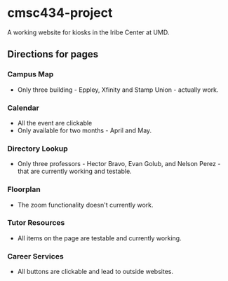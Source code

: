 # cmsc434-project
A working website for kiosks in the Iribe Center at UMD.

## Directions for pages

### Campus Map
 - Only three building - Eppley, Xfinity and Stamp Union - actually work.

### Calendar
 - All the event are clickable
 - Only available for two months - April and May.

### Directory Lookup
 - Only three professors - Hector Bravo, Evan Golub, and Nelson Perez - that are currently working and testable.

### Floorplan 
 - The zoom functionality doesn't currently work.

### Tutor Resources
 - All items on the page are testable and currently working.

### Career Services
 - All buttons are clickable and lead to outside websites.